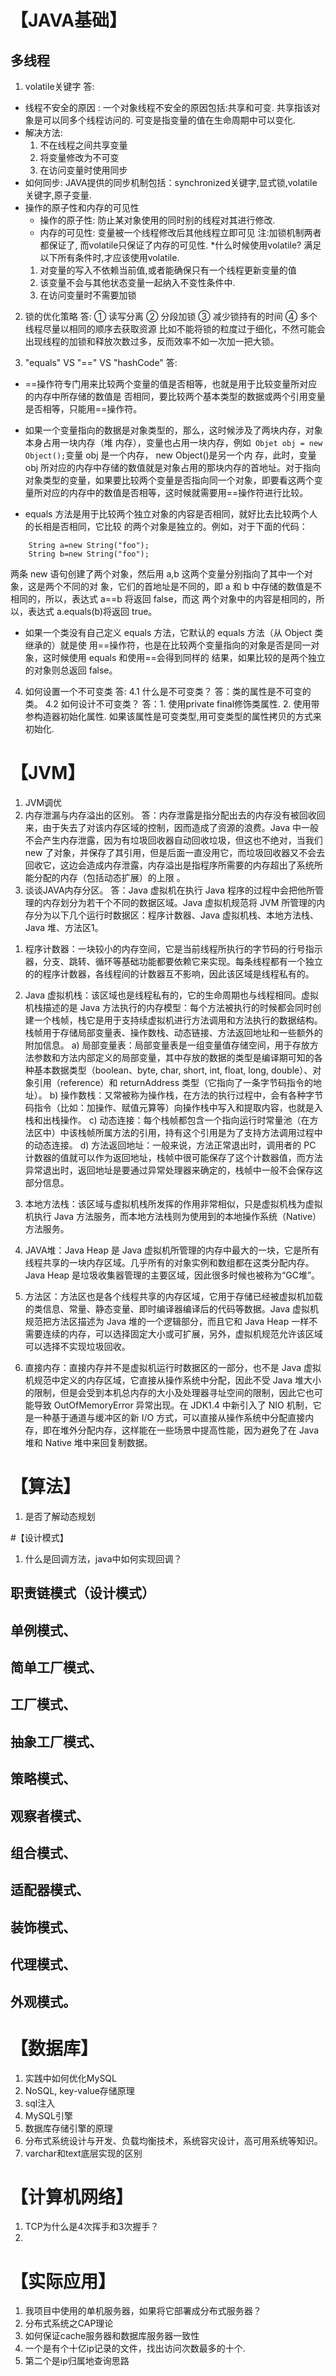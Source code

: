 # 【JAVA基础】
## 多线程 
1. volatile关键字
 答: 
* 线程不安全的原因 :
 一个对象线程不安全的原因包括:共享和可变. 共享指该对象是可以同多个线程访问的. 可变是指变量的值在生命周期中可以变化. 
* 解决方法:
	1. 不在线程之间共享变量
	2. 将变量修改为不可变
	3. 在访问变量时使用同步
* 如何同步:
 JAVA提供的同步机制包括：synchronized关键字,显式锁,volatile关键字,原子变量.
* 操作的原子性和内存的可见性
	- 操作的原子性: 防止某对象使用的同时别的线程对其进行修改. 
	- 内存的可见性: 变量被一个线程修改后其他线程立即可见
 	注:加锁机制两者都保证了, 而volatile只保证了内存的可见性.
*什么时候使用volatile?
满足以下所有条件时,才应该使用volatile.
	1. 对变量的写入不依赖当前值,或者能确保只有一个线程更新变量的值
	2. 该变量不会与其他状态变量一起纳入不变性条件中.
	3. 在访问变量时不需要加锁

2. 锁的优化策略
 答:
  ① 读写分离
	② 分段加锁
	③ 减少锁持有的时间
	④ 多个线程尽量以相同的顺序去获取资源
	比如不能将锁的粒度过于细化，不然可能会出现线程的加锁和释放次数过多，反而效率不如一次加一把大锁。
	
3. "equals" VS "==" VS "hashCode"
 答: 
* ==操作符专门用来比较两个变量的值是否相等，也就是用于比较变量所对应的内存中所存储的数值是
否相同，要比较两个基本类型的数据或两个引用变量是否相等，只能用==操作符。

* 如果一个变量指向的数据是对象类型的，那么，这时候涉及了两块内存，对象本身占用一块内存（堆
内存），变量也占用一块内存，例如` Objet obj = new Object();`变量 obj 是一个内存， new Object()是另一个内
存，此时，变量 obj 所对应的内存中存储的数值就是对象占用的那块内存的首地址。对于指向对象类型的变量，如果要比较两个变量是否指向同一个对象，即要看这两个变量所对应的内存中的数值是否相等，这时候就需要用==操作符进行比较。

* equals 方法是用于比较两个独立对象的内容是否相同，就好比去比较两个人的长相是否相同，它比较
的两个对象是独立的。例如，对于下面的代码：
```
	String a=new String("foo");
	String b=new String("foo");
```
两条 new 语句创建了两个对象，然后用 a,b 这两个变量分别指向了其中一个对象，这是两个不同的对
象，它们的首地址是不同的，即 a 和 b 中存储的数值是不相同的，所以，表达式 a==b 将返回 false，而这
两个对象中的内容是相同的，所以，表达式 a.equals(b)将返回 true。

* 如果一个类没有自己定义 equals 方法，它默认的 equals 方法（从 Object 类继承的）就是使
用==操作符，也是在比较两个变量指向的对象是否是同一对象，这时候使用 equals 和使用==会得到同样的
结果，如果比较的是两个独立的对象则总返回 false。

4. 如何设置一个不可变类
 答:
 4.1 什么是不可变类？
 	答：类的属性是不可变的类。
 4.2 如何设计不可变类？
	答：1. 使用private final修饰类属性.
		2. 使用带参构造器初始化属性. 如果该属性是可变类型,用可变类型的属性拷贝的方式来初始化.
 


# 【JVM】
 1. JVM调优
 1.	内存泄漏与内存溢出的区别。
答：内存泄露是指分配出去的内存没有被回收回来，由于失去了对该内存区域的控制，因而造成了资源的浪费。Java 中一般不会产生内存泄露，因为有垃圾回收器自动回收垃圾，但这也不绝对，当我们 new 了对象，并保存了其引用，但是后面一直没用它，而垃圾回收器又不会去回收它，这边会造成内存泄露，内存溢出是指程序所需要的内存超出了系统所能分配的内存（包括动态扩展）的上限 。
 2.	谈谈JAVA内存分区。
答：Java 虚拟机在执行 Java 程序的过程中会把他所管理的内存划分为若干个不同的数据区域。Java 虚拟机规范将 JVM 所管理的内存分为以下几个运行时数据区：程序计数器、Java 虚拟机栈、本地方法栈、Java 堆、方法区1。

 1)	程序计数器：一块较小的内存空间，它是当前线程所执行的字节码的行号指示器，分支、跳转、循环等基础功能都要依赖它来实现。每条线程都有一个独立的的程序计数器，各线程间的计数器互不影响，因此该区域是线程私有的。
 
2)	Java 虚拟机栈：该区域也是线程私有的，它的生命周期也与线程相同。虚拟机栈描述的是 Java 方法执行的内存模型：每个方法被执行的时候都会同时创建一个栈帧，栈它是用于支持续虚拟机进行方法调用和方法执行的数据结构。栈帧用于存储局部变量表、操作数栈、动态链接、方法返回地址和一些额外的附加信息。
a)	局部变量表：局部变量表是一组变量值存储空间，用于存放方法参数和方法内部定义的局部变量，其中存放的数据的类型是编译期可知的各种基本数据类型（boolean、byte, char, short, int, float, long, double）、对象引用（reference）和 returnAddress 类型（它指向了一条字节码指令的地址）。
b)	操作数栈：又常被称为操作栈，在方法的执行过程中，会有各种字节码指令（比如：加操作、赋值元算等）向操作栈中写入和提取内容，也就是入栈和出栈操作。
c)	动态连接：每个栈帧都包含一个指向运行时常量池（在方法区中）中该栈帧所属方法的引用，持有这个引用是为了支持方法调用过程中的动态连接。
d)	方法返回地址：一般来说，方法正常退出时，调用者的 PC 计数器的值就可以作为返回地址，栈帧中很可能保存了这个计数器值，而方法异常退出时，返回地址是要通过异常处理器来确定的，栈帧中一般不会保存这部分信息。

3)	本地方法栈：该区域与虚拟机栈所发挥的作用非常相似，只是虚拟机栈为虚拟机执行 Java 方法服务，而本地方法栈则为使用到的本地操作系统（Native）方法服务。

4)	JAVA堆：Java Heap 是 Java 虚拟机所管理的内存中最大的一块，它是所有线程共享的一块内存区域。几乎所有的对象实例和数组都在这类分配内存。Java Heap 是垃圾收集器管理的主要区域，因此很多时候也被称为“GC堆”。

5)	方法区：方法区也是各个线程共享的内存区域，它用于存储已经被虚拟机加载的类信息、常量、静态变量、即时编译器编译后的代码等数据。Java 虚拟机规范把方法区描述为 Java 堆的一个逻辑部分，而且它和 Java Heap 一样不需要连续的内存，可以选择固定大小或可扩展，另外，虚拟机规范允许该区域可以选择不实现垃圾回收。

6)	直接内存：直接内存并不是虚拟机运行时数据区的一部分，也不是 Java 虚拟机规范中定义的内存区域，它直接从操作系统中分配，因此不受 Java 堆大小的限制，但是会受到本机总内存的大小及处理器寻址空间的限制，因此它也可能导致 OutOfMemoryError 异常出现。在 JDK1.4 中新引入了 NIO 机制，它是一种基于通道与缓冲区的新 I/O 方式，可以直接从操作系统中分配直接内存，即在堆外分配内存，这样能在一些场景中提高性能，因为避免了在 Java 堆和 Native 堆中来回复制数据。
 
# 【算法】
 1. 是否了解动态规划
 
#【设计模式】
1. 什么是回调方法，java中如何实现回调？

## 职责链模式（设计模式）
## 单例模式、
## 简单工厂模式、
## 工厂模式、
## 抽象工厂模式、
## 策略模式、
## 观察者模式、
## 组合模式、
## 适配器模式、
## 装饰模式、
## 代理模式、
## 外观模式。
 
# 【数据库】
1. 实践中如何优化MySQL
2. NoSQL, key-value存储原理
3. sql注入
4. MySQL引擎
5. 数据库存储引擎的原理
5. 分布式系统设计与开发、负载均衡技术，系统容灾设计，高可用系统等知识。
6. varchar和text底层实现的区别

# 【计算机网络】
1. TCP为什么是4次挥手和3次握手？
2. 

# 【实际应用】
 1. 我项目中使用的单机服务器，如果将它部署成分布式服务器？
 2. 分布式系统之CAP理论
 3. 如何保证cache服务器和数据库服务器一致性
 4. 一个是有个十亿ip记录的文件，找出访问次数最多的十个.
 5. 第二个是ip归属地查询思路
